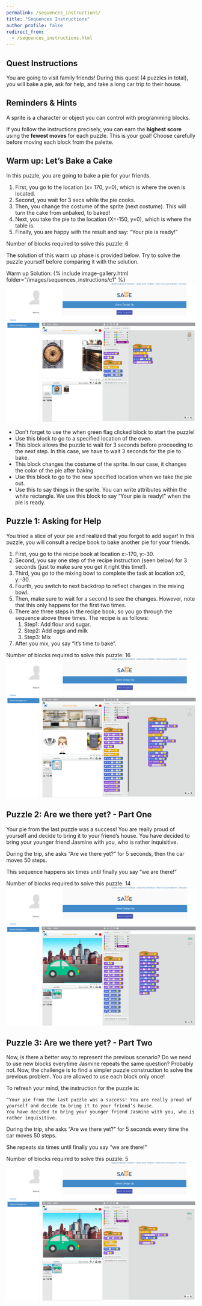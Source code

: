 ```yaml
---
permalink: /sequences_instructions/
title: "Sequences Instructions"
author_profile: false
redirect_from: 
  - /sequences_instructions.html
---
```

Quest Instructions
------
You are going to visit family friends! During this quest (4 puzzles in total), you will  bake a pie, ask for help, and take a long car trip to their house.

Reminders & Hints
------
A sprite is a character or object you can control with programming blocks.

If you follow the instructions precisely, you can earn the **highest score** using the **fewest moves** for each puzzle. This is your goal!  Choose carefully before moving each block from the palette.

Warm up: Let’s Bake a Cake
------
In this puzzle, you are going to bake a pie for your friends.

1. First, you go to the location (x= 170, y=0), which is where the oven is located.
1. Second, you wait for 3 secs while the pie cooks.
1. Then, you change the costume of the sprite (next costume). This will turn the cake from unbaked, to baked!
1. Next, you take the pie to the location (X=-150, y=0), which is where the table is.
1. Finally, you are happy with the result and say: “Your pie is ready!”

Number of blocks required to solve this puzzle: 6

The solution of this warm up phase is provided below. Try to solve the puzzle yourself before comparing it with the solution.

Warm up Solution:
{% include image-gallery.html folder="/images/sequences_instructions/c1" %}
![](/images/sequences_instructions/c1/fs1_c1_i0.PNG)
* Don’t forget to use the when green flag clicked block to start the puzzle!
* Use this block to go to a specified location of the oven.
* This block allows the puzzle to wait for 3 seconds before proceeding to the next step. In this case, we have to wait 3 seconds for the pie to bake.
* This block changes the costume of the sprite. In our case, it changes the color of the pie after baking.
* Use this block to go to the new specified location when we take the pie out.
* Use this to say things in the sprite. You can write attributes within the white rectangle. We use this block to say “Your pie is ready!” when the pie is ready.

Puzzle 1: Asking for Help
------
You tried a slice of your pie and realized that you forgot to add sugar! In this puzzle, you will consult a recipe book to bake another pie for your friends.

1. First, you go to the recipe book at location x:-170, y:-30.
1. Second, you say one step of the recipe instruction (seen below) for 3 seconds (just to make sure you get it right this time!).
1. Third, you go to the mixing bowl to complete the task at location x:0, y:-30.
1. Fourth, you switch to next backdrop to reflect changes in the mixing bowl.
1. Then, make sure to wait for a second to see the changes. However, note that this only happens for the first two times.
1. There are three steps in the recipe book, so you go through the sequence above three times.
    The recipe is as follows:
    1. Step1: Add flour and sugar.
    1. Step2: Add eggs and milk
    1. Step3: Mix
1. After you mix, you say “It’s time to bake”.

Number of blocks required to solve this puzzle: 16
![](/images/sequences_instructions/c1/fs1_c1_i1.png)

Puzzle 2: Are we there yet? - Part One
------
Your pie from the last puzzle was a success! You are really proud of yourself and decide to bring it to your friend’s house. You have decided to bring your younger friend Jasmine with you, who is rather inquisitive.

During the trip, she asks “Are we there yet?” for 5 seconds, then the car moves 50 steps.

This sequence happens six times until finally you say “we are there!”

Number of blocks required to solve this puzzle: 14
![](/images/sequences_instructions/c1/fs1_c1_i2.PNG)

Puzzle 3: Are we there yet? - Part Two
------
Now, is there a better way to represent the previous scenario? Do we need to use new blocks everytime Jasmine repeats the same question? Probably not. Now, the challenge is to find a simpler puzzle construction to solve the previous problem. You are allowed to use each block only once!

To refresh your mind, the instruction for the puzzle is:

    “Your pie from the last puzzle was a success! You are really proud of yourself and decide to bring it to your friend’s house.
    You have decided to bring your younger friend Jasmine with you, who is rather inquisitive.

During the trip, she asks “Are we there yet?” for 5 seconds every time the car moves 50 steps.

She repeats six times until finally you say “we are there!”

Number of blocks required to solve this puzzle: 5
![](/images/sequences_instructions/c1/fs1_c1_i3.PNG)